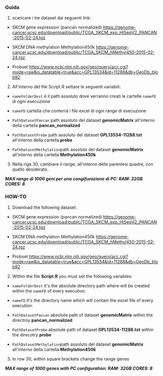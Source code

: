 ### Guida
1. scaricare i tre dataset dai seguenti link:

 * SKCM gene expression (pancan normalized) https://genome-cancer.ucsc.edu/download/public/TCGA_SKCM_exp_HiSeqV2_PANCAN-2015-02-24.tgz

 * SKCM DNA methylation Methylation450k https://genome-cancer.ucsc.edu/download/public/TCGA_SKCM_hMethyl450-2015-02-24.tgz 

 * Probset https://www.ncbi.nlm.nih.gov/geo/query/acc.cgi?mode=raw&is_datatable=true&acc=GPL13534&id=11288&db=GeoDb_blob92

2. All'interno del file Script.R settare le seguenti variabili: 

  * `nameFolderDest` è il path assoluto dove verranno creati le cartelle `nameFD` di ogni esecuzione
  
  * `nameFD` cartella che conterrà i file excel di ogni range di esecuzione
  
  * `PathDatasetPancan` path assoluto del dataset **genomicMatrix** all'interno della cartella **pancan_normalized**
  
  * `PathDatasetProbe` path assoluto del dataset **GPL13534-11288.txt** all'interno della cartella **probe**
  
  * `PathDatasetMethylation`path assoluto del dataset **genomicMatrix** all'interno della cartella **Methylation450k**
  
3. Nella riga 30, cambiare il range, all'interno delle parentesi quadre, con quello desiderato. 

**_MAX range di 1000 geni per una congifurazione di PC: RAM: 32GB CORES: 8_**


### HOW-TO
1. Download the following dataset:

 * SKCM gene expression (pancan normalized) https://genome-cancer.ucsc.edu/download/public/TCGA_SKCM_exp_HiSeqV2_PANCAN-2015-02-24.tgz

 * SKCM DNA methylation Methylation450k https://genome-cancer.ucsc.edu/download/public/TCGA_SKCM_hMethyl450-2015-02-24.tgz 

 * Probset https://www.ncbi.nlm.nih.gov/geo/query/acc.cgi?mode=raw&is_datatable=true&acc=GPL13534&id=11288&db=GeoDb_blob92

2. Within the file **Script.R** you must set the following variables: 

  * `nameFolderDest` it's the absolute directory path where will be created within the `nameFD` of every execution.
  
  * `nameFD` it's the directory name which will contain the excel file of every execution.
  
  * `PathDatasetPancan` absolute path of dataset **genomicMatrix** within the directroy **pancan_normalized**
  
  * `PathDatasetProbe` absolute path of dataset **GPL13534-11288.txt** within the direcotry **probe**
  
  * `PathDatasetMethylation`path assoluto del dataset **genomicMatrix** all'interno della cartella **Methylation450k**
  
3. In row 30, within square brackets change the range genes

**_MAX range of 1000 genes with PC configuration: RAM: 32GB CORES: 8_**
